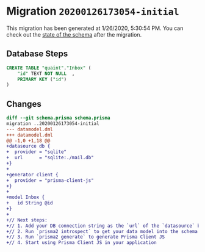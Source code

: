 # Migration `20200126173054-initial`

This migration has been generated at 1/26/2020, 5:30:54 PM.
You can check out the [state of the schema](./schema.prisma) after the migration.

## Database Steps

```sql
CREATE TABLE "quaint"."Inbox" (
    "id" TEXT NOT NULL  ,
    PRIMARY KEY ("id")
) 
```

## Changes

```diff
diff --git schema.prisma schema.prisma
migration ..20200126173054-initial
--- datamodel.dml
+++ datamodel.dml
@@ -1,0 +1,18 @@
+datasource db {
+  provider = "sqlite" 
+  url      = "sqlite:./mail.db"
+}
+
+generator client {
+  provider = "prisma-client-js"
+}
+
+model Inbox {
+	id String @id
+}
+
+// Next steps:
+// 1. Add your DB connection string as the `url` of the `datasource` block
+// 2. Run `prisma2 introspect` to get your data model into the schema (this will override this file and delete all comments!)
+// 3. Run `prisma2 generate` to generate Prisma Client JS
+// 4. Start using Prisma Client JS in your application
```


